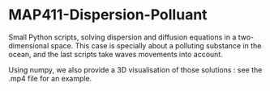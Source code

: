 # MAP411-Dispersion-Polluant

Small Python scripts, solving dispersion and diffusion equations in a two-dimensional space. This case is specially about a polluting substance in the ocean, and the last scripts take waves movements into account.


Using numpy, we also provide a 3D visualisation of those solutions : see the .mp4 file for an example.
